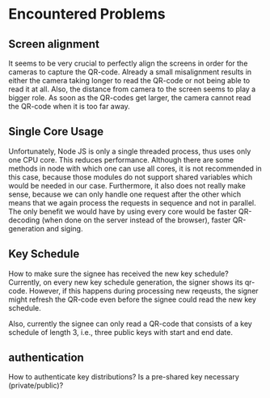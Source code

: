 # Encountered Problems

## Screen alignment
It seems to be very crucial to perfectly align the screens in order for the cameras to capture the QR-code. Already a small misalignment results in either the camera taking longer to read the QR-code or not being able to read it at all. Also, the distance from camera to the screen seems to play a bigger role. As soon as the QR-codes get larger, the camera cannot read the QR-code when it is too far away.

## Single Core Usage
Unfortunately, Node JS is only a single threaded process, thus uses only one CPU core. This reduces performance. Although there are some methods in node with which one can use all cores, it is not recommended in this case, because those modules do not support shared variables which would be needed in our case. Furthermore, it also does not really make sense, because we can only handle one request after the other which means that we again process the requests in sequence and not in parallel. The only benefit we would have by using every core would be faster QR-decoding (when done on the server instead of the browser), faster QR-generation and siging.

## Key Schedule
How to make sure the signee has received the new key schedule? Currently, on every new key schedule generation, the signer shows its qr-code. However, if this happens during processing new reqeusts, the signer might refresh the QR-code even before the signee could read the new key schedule.

Also, currently the signee can only read a QR-code that consists of a key schedule of length 3, i.e., three public keys with start and end date.

## authentication
How to authenticate key distributions? Is a pre-shared key necessary (private/public)?
